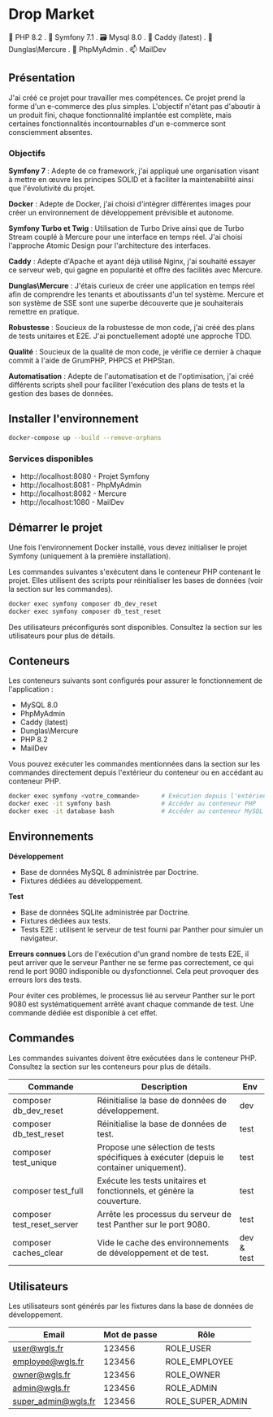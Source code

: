 # Drop Market

🐘 PHP 8.2 . 🎼 Symfony 7.1 . 🗃️ Mysql 8.0 . 🛒 Caddy (latest) . 📡 Dunglas\Mercure . 🔎 PhpMyAdmin . 📫 MailDev

## Présentation

J'ai créé ce projet pour travailler mes compétences. Ce projet prend la forme d'un e-commerce des plus simples. L'objectif n'étant pas d'aboutir à un produit fini, chaque fonctionnalité implantée est complète, mais certaines fonctionnalités incontournables d'un e-commerce sont consciemment absentes.

### Objectifs

**Symfony 7** : Adepte de ce framework, j'ai appliqué une organisation visant à mettre en œuvre les principes SOLID et à faciliter la maintenabilité ainsi que l'évolutivité du projet.

**Docker** : Adepte de Docker, j'ai choisi d'intégrer différentes images pour créer un environnement de développement prévisible et autonome.

**Symfony Turbo et Twig** : Utilisation de Turbo Drive ainsi que de Turbo Stream couplé à Mercure pour une interface en temps réel. J'ai choisi l'approche Atomic Design pour l'architecture des interfaces.

**Caddy** : Adepte d'Apache et ayant déjà utilisé Nginx, j'ai souhaité essayer ce serveur web, qui gagne en popularité et offre des facilités avec Mercure.

**Dunglas\Mercure** : J'étais curieux de créer une application en temps réel afin de comprendre les tenants et aboutissants d'un tel système. Mercure et son système de SSE sont une superbe découverte que je souhaiterais remettre en pratique.

**Robustesse** : Soucieux de la robustesse de mon code, j'ai créé des plans de tests unitaires et E2E. J'ai ponctuellement adopté une approche TDD.

**Qualité** : Soucieux de la qualité de mon code, je vérifie ce dernier à chaque commit à l'aide de GrumPHP, PHPCS et PHPStan.

**Automatisation** : Adepte de l'automatisation et de l'optimisation, j'ai créé différents scripts shell pour faciliter l'exécution des plans de tests et la gestion des bases de données.

## Installer l'environnement

```bash
docker-compose up --build --remove-orphans
```

### Services disponibles

- http://localhost:8080 - Projet Symfony
- http://localhost:8081 - PhpMyAdmin
- http://localhost:8082 - Mercure
- http://localhost:1080 - MailDev

## Démarrer le projet

Une fois l'environnement Docker installé, vous devez initialiser le projet Symfony (uniquement à la première installation).

Les commandes suivantes s'exécutent dans le conteneur PHP contenant le projet. Elles utilisent des scripts pour réinitialiser les bases de données (voir la section sur les commandes).

```bash
docker exec symfony composer db_dev_reset
docker exec symfony composer db_test_reset
```

Des utilisateurs préconfigurés sont disponibles. Consultez la section sur les utilisateurs pour plus de détails.

## Conteneurs

Les conteneurs suivants sont configurés pour assurer le fonctionnement de l'application :

- MySQL 8.0
- PhpMyAdmin
- Caddy (latest)
- Dunglas\Mercure
- PHP 8.2
- MailDev

Vous pouvez exécuter les commandes mentionnées dans la section sur les commandes directement depuis l'extérieur du conteneur ou en accédant au conteneur PHP.

```bash
docker exec symfony <votre_commande>      # Exécution depuis l'extérieur
docker exec -it symfony bash              # Accéder au conteneur PHP
docker exec -it database bash             # Accéder au conteneur MySQL
```

## Environnements

**Développement**

- Base de données MySQL 8 administrée par Doctrine.
- Fixtures dédiées au développement.

**Test**

- Base de données SQLite administrée par Doctrine.
- Fixtures dédiées aux tests.
- Tests E2E : utilisent le serveur de test fourni par Panther pour simuler un navigateur.

**Erreurs connues**
Lors de l'exécution d'un grand nombre de tests E2E, il peut arriver que le serveur Panther ne se ferme pas correctement, ce qui rend le port 9080 indisponible ou dysfonctionnel. Cela peut provoquer des erreurs lors des tests.

Pour éviter ces problèmes, le processus lié au serveur Panther sur le port 9080 est systématiquement arrêté avant chaque commande de test. Une commande dédiée est disponible à cet effet.

## Commandes

Les commandes suivantes doivent être exécutées dans le conteneur PHP. Consultez la section sur les conteneurs pour plus de détails.

| Commande                   | Description                                                                             | Env        |
| -------------------------- | --------------------------------------------------------------------------------------- | ---------- |
| composer db_dev_reset      | Réinitialise la base de données de développement.                                       | dev        |
| composer db_test_reset     | Réinitialise la base de données de test.                                                | test       |
| composer test_unique       | Propose une sélection de tests spécifiques à exécuter (depuis le container uniquement). | test       |
| composer test_full         | Exécute les tests unitaires et fonctionnels, et génère la couverture.                   | test       |
| composer test_reset_server | Arrête les processus du serveur de test Panther sur le port 9080.                       | test       |
| composer caches_clear      | Vide le cache des environnements de développement et de test.                           | dev & test |

## Utilisateurs

Les utilisateurs sont générés par les fixtures dans la base de données de développement.

| Email               | Mot de passe | Rôle             |
| ------------------- | ------------ | ---------------- |
| user@wgls.fr        | 123456       | ROLE_USER        |
| employee@wgls.fr    | 123456       | ROLE_EMPLOYEE    |
| owner@wgls.fr       | 123456       | ROLE_OWNER       |
| admin@wgls.fr       | 123456       | ROLE_ADMIN       |
| super_admin@wgls.fr | 123456       | ROLE_SUPER_ADMIN |
